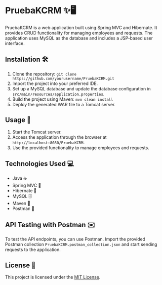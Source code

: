 # PruebaKCRM ✨🖥️

PruebaKCRM is a web application built using Spring MVC and Hibernate. It provides CRUD functionality for managing employees and requests. The application uses MySQL as the database and includes a JSP-based user interface. 

## Installation 🛠️

1. Clone the repository: `git clone https://github.com/yourusername/PruebaKCRM.git` 
2. Import the project into your preferred IDE.
3. Set up a MySQL database and update the database configuration in `src/main/resources/application.properties`.
4. Build the project using Maven: `mvn clean install`
5. Deploy the generated WAR file to a Tomcat server.

## Usage 🚀

1. Start the Tomcat server.
2. Access the application through the browser at `http://localhost:8080/PruebaKCRM`.
3. Use the provided functionality to manage employees and requests.

## Technologies Used 💻

- Java ☕
- Spring MVC 🌼
- Hibernate 🏰
- MySQL 🗄️
- Maven 🧰
- Postman 📮

## API Testing with Postman ✉️

To test the API endpoints, you can use Postman. Import the provided Postman collection `PruebaKCRM.postman_collection.json` and start sending requests to the application.

## License 📜

This project is licensed under the [MIT License](https://opensource.org/licenses/MIT).

